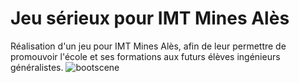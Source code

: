 # Jeu sérieux pour IMT Mines Alès  
Réalisation d'un jeu pour IMT Mines Alès, afin de leur permettre de promouvoir l'école et ses formations aux futurs élèves ingénieurs généralistes. 
![bootscene](https://github.com/MehdiYansli/seriousGameIMTMinesAles/assets/119290675/3f597d4d-72f1-4861-a168-49c26b809555)
